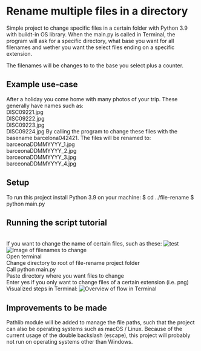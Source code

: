 # Rename multiple files in a directory

Simple project to change specific files in a certain folder with Python 3.9 with buildt-in OS library.
When the main.py is called in Terminal, the program will ask for a specific directory,
what base you want for all filenames and wether you want the select files ending on a specific extension.

The filenames will be changes to to the base you select plus a counter.

## Example use-case

After a holiday you come home with many photos of your trip. These generally have names such as:
<br>DISC09221.jpg
<br>DISC09222.jpg
<br>DISC09223.jpg
<br>DISC09224.jpg
By calling the program to change these files with the basename barcelona042421. The files will be renamed to:
<br>barceonaDDMMYYYY_1.jpg
<br>barceonaDDMMYYYY_2.jpg
<br>barceonaDDMMYYYY_3.jpg
<br>barceonaDDMMYYYY_4.jpg

## Setup

To run this project install Python 3.9 on your machine:
$ cd ../file-rename
$ python main.py

## Running the script tutorial

<br> If you want to change the name of certain files, such as these:
![test](https://octodex.github.com/images/yaktocat.png)
![Image of filenames to change](https://github.com/tvanrijsselt/file-renamer/master/tutorial_mages/files.png)
<br> Open terminal
<br> Change directory to root of file-rename project folder
<br> Call python main.py
<br> Paste directory where you want files to change
<br> Enter yes if you only want to change files of a certain extension (i.e. png)
<br> Visualized steps in Terminal:
![Overview of flow in Terminal](https://github.com/tvanrijsselt/file-renamer/master/tutorial_mages/screenshotfinal.png)


## Improvements to be made

Pathlib module will be added to manage the file paths, such that the project can also be operating systems such as macOS / Linux. Because of the current usage of the double backslash (escape), this project will probably not run on operating systems other than Windows.

